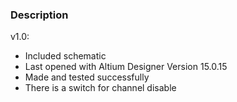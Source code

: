 ### Description

v1.0:
- Included schematic
- Last opened with Altium Designer Version 15.0.15
- Made and tested successfully
- There is a switch for channel disable

